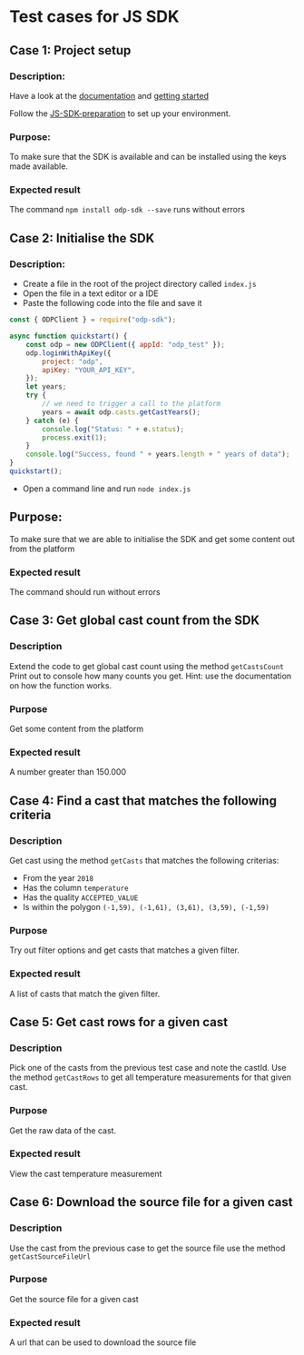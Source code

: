 # Test cases for JS SDK

## Case 1: Project setup

### Description:

Have a look at the [documentation](../docs/README.md) and [getting started](../README.md)

Follow the [JS-SDK-preparation](testPreparation.md) to set up your environment.

### Purpose:

To make sure that the SDK is available and can be installed using the keys made available.

### Expected result

The command `npm install odp-sdk --save` runs without errors

## Case 2: Initialise the SDK

### Description:

-   Create a file in the root of the project directory called `index.js`
-   Open the file in a text editor or a IDE
-   Paste the following code into the file and save it

```javascript
const { ODPClient } = require("odp-sdk");

async function quickstart() {
	const odp = new ODPClient({ appId: "odp_test" });
	odp.loginWithApiKey({
		project: "odp",
		apiKey: "YOUR_API_KEY",
	});
	let years;
	try {
		// we need to trigger a call to the platform
		years = await odp.casts.getCastYears();
	} catch (e) {
		console.log("Status: " + e.status);
		process.exit(1);
	}
	console.log("Success, found " + years.length + " years of data");
}
quickstart();
```

-   Open a command line and run `node index.js`

## Purpose:

To make sure that we are able to initialise the SDK and get some content out from the platform

### Expected result

The command should run without errors

## Case 3: Get global cast count from the SDK

### Description

Extend the code to get global cast count using the method `getCastsCount`
Print out to console how many counts you get. Hint: use the documentation on how the function works.

### Purpose

Get some content from the platform

### Expected result

A number greater than 150.000

## Case 4: Find a cast that matches the following criteria

### Description

Get cast using the method `getCasts` that matches the following criterias:

-   From the year `2018`
-   Has the column `temperature`
-   Has the quality `ACCEPTED_VALUE`
-   Is within the polygon `(-1,59), (-1,61), (3,61), (3,59), (-1,59)`

### Purpose

Try out filter options and get casts that matches a given filter.

### Expected result

A list of casts that match the given filter.

## Case 5: Get cast rows for a given cast

### Description

Pick one of the casts from the previous test case and note the castId.
Use the method `getCastRows` to get all temperature measurements for that given cast.

### Purpose

Get the raw data of the cast.

### Expected result

View the cast temperature measurement

## Case 6: Download the source file for a given cast

### Description

Use the cast from the previous case to get the source file use the method `getCastSourceFileUrl`

### Purpose

Get the source file for a given cast

### Expected result

A url that can be used to download the source file
